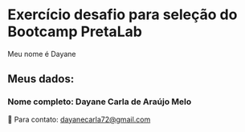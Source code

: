 # Exercício desafio para seleção do Bootcamp PretaLab
Meu nome é Dayane 
## Meus dados:
### Nome completo: Dayane Carla de Araújo Melo

📧 Para contato: dayanecarla72@gmail.com
